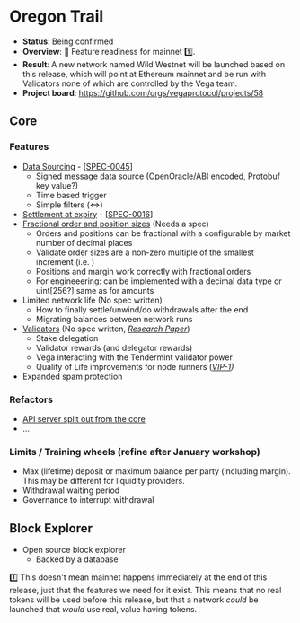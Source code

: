 # Oregon Trail

* **Status**: Being confirmed
* **Overview**: 🤠 Feature readiness for mainnet 1️⃣.
* **Result**: A new network named Wild Westnet will be launched based on this release, which will point at Ethereum mainnet and be run with Validators none of which are controlled by the Vega team.
* **Project board**: https://github.com/orgs/vegaprotocol/projects/58

## Core

### Features
- [Data Sourcing](https://github.com/orgs/vegaprotocol/projects/19) - [[SPEC-0045](https://github.com/vegaprotocol/product/blob/master/specs/0045-data-sourcing.md)]
  - Signed message data source (OpenOracle/ABI encoded, Protobuf key value?)
  - Time based trigger
  - Simple filters (<=>)
- [Settlement at expiry](https://github.com/orgs/vegaprotocol/projects/5) - [[SPEC-0016](https://github.com/vegaprotocol/product/blob/master/specs/0016-product-builtin-future.md#42-final-settlement-expiry)]
- [Fractional order and position sizes](https://github.com/orgs/vegaprotocol/projects/69) (Needs a spec)
  - Orders and positions can be fractional with a configurable by market number of decimal places
  - Validate order sizes are a non-zero multiple of the smallest increment (i.e. )
  - Positions and margin work correctly with fractional orders
  - For engineeering: can be implemented with a decimal data type or uint[256?] same as for amounts
- Limited network life (No spec written)
  - How to finally settle/unwind/do withdrawals after the end
  - Migrating balances between network runs 
- [Validators](https://github.com/orgs/vegaprotocol/projects/65) (No spec written, _[Research Paper](https://github.com/vegaprotocol/research-internal/blob/master/validator_rewards/ValPol.pdf)_)
  - Stake delegation
  - Validator rewards (and delegator rewards)
  - Vega interacting with the Tendermint validator power
  - Quality of Life improvements for node runners (_[VIP-1](https://github.com/vegaprotocol/VIPs/pull/1))_
 - Expanded spam protection

### Refactors
- [API server split out from the core](https://github.com/orgs/vegaprotocol/projects/56)
- ...

### Limits / Training wheels (refine after January workshop)
 - Max (lifetime) deposit or maximum balance per party (including margin). This may be different for liquidity providers.
 - Withdrawal waiting period
 - Governance to interrupt withdrawal

## Block Explorer
- Open source block explorer
  - Backed by a database

1️⃣ This doesn't mean mainnet happens immediately at the end of this release, just that the features we need for it exist. This means that no real tokens will be used before this release, but that a network *could* be launched that *would* use real, value having tokens.
